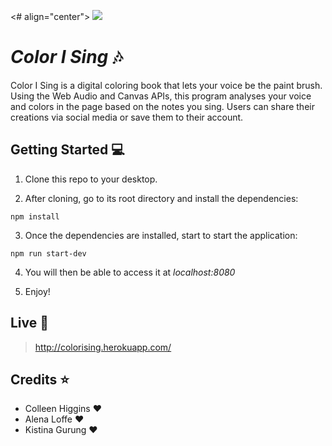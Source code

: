 <# align="center">
![](https://media.giphy.com/media/143qWPF33HtSTK/giphy.gif)


# _Color I Sing_ :notes:

Color I Sing is a digital coloring book that lets your voice be the paint brush. Using the Web Audio and Canvas APIs, this program analyses your voice and colors in the page based on the notes you sing. Users can share their creations via social media or save them to their account.

## Getting Started :computer:

1.  Clone this repo to your desktop.

2.  After cloning, go to its root directory and install the dependencies:

```
npm install
```

3.  Once the dependencies are installed, start to start the application:

```
npm run start-dev
```

4.  You will then be able to access it at _localhost:8080_

5.  Enjoy!

## Live :link:

> http://colorising.herokuapp.com/

## Credits :star:

* Colleen Higgins :heart:
* Alena Loffe :heart:
* Kistina Gurung :heart:

```

```
